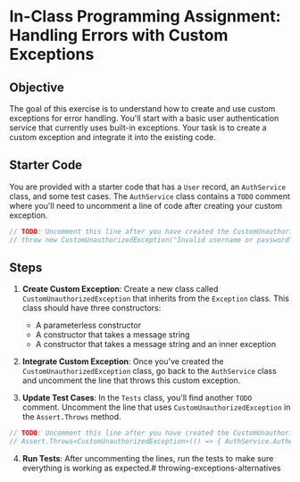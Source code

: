 # In-Class Programming Assignment: Handling Errors with Custom Exceptions

## Objective

The goal of this exercise is to understand how to create and use custom exceptions for error handling. You'll start with a basic user authentication service that currently uses built-in exceptions. Your task is to create a custom exception and integrate it into the existing code.

## Starter Code

You are provided with a starter code that has a `User` record, an `AuthService` class, and some test cases. The `AuthService` class contains a `TODO` comment where you'll need to uncomment a line of code after creating your custom exception.

```csharp
// TODO: Uncomment this line after you have created the CustomUnauthorizedException class
// throw new CustomUnauthorizedException("Invalid username or password");
```

## Steps

1. **Create Custom Exception**: Create a new class called `CustomUnauthorizedException` that inherits from the `Exception` class. This class should have three constructors:
    - A parameterless constructor
    - A constructor that takes a message string
    - A constructor that takes a message string and an inner exception

2. **Integrate Custom Exception**: Once you've created the `CustomUnauthorizedException` class, go back to the `AuthService` class and uncomment the line that throws this custom exception.

3. **Update Test Cases**: In the `Tests` class, you'll find another `TODO` comment. Uncomment the line that uses `CustomUnauthorizedException` in the `Assert.Throws` method.

```csharp
// TODO: Uncomment this line after you have created the CustomUnauthorizedException class
// Assert.Throws<CustomUnauthorizedException>(() => { AuthService.Authenticate("user555", "password"); });
```

4. **Run Tests**: After uncommenting the lines, run the tests to make sure everything is working as expected.# throwing-exceptions-alternatives